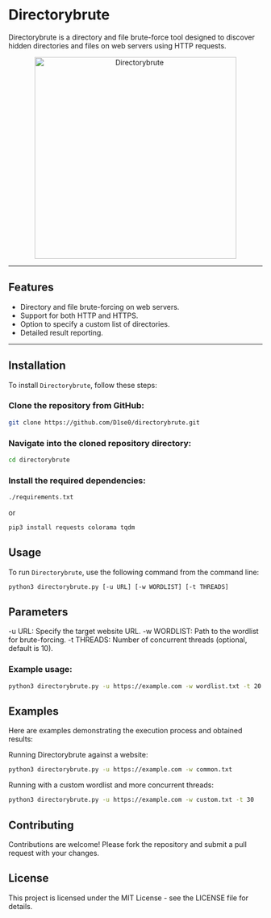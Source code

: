 # Directorybrute

Directorybrute is a directory and file brute-force tool designed to discover hidden directories and files on web servers using HTTP requests.

<p align="center">
  <img src="https://github.com/D1se0/directorybrute/assets/164921056/e62ade8c-809e-4cd8-be17-c2d751e470d6" alt="Directorybrute" width="400">
</p>

---


## Features

- Directory and file brute-forcing on web servers.
- Support for both HTTP and HTTPS.
- Option to specify a custom list of directories.
- Detailed result reporting.

---

## Installation

To install `Directorybrute`, follow these steps:

### Clone the repository from GitHub:

```bash
git clone https://github.com/D1se0/directorybrute.git
```

### Navigate into the cloned repository directory:

```bash
cd directorybrute
```
### Install the required dependencies:

```bash
./requirements.txt
```
or

```bash
pip3 install requests colorama tqdm
```

## Usage

To run `Directorybrute`, use the following command from the command line:

```bash
python3 directorybrute.py [-u URL] [-w WORDLIST] [-t THREADS]
```

## Parameters
  -u URL: Specify the target website URL.
  -w WORDLIST: Path to the wordlist for brute-forcing.
  -t THREADS: Number of concurrent threads (optional, default is 10).

### Example usage:

```bash
python3 directorybrute.py -u https://example.com -w wordlist.txt -t 20
```

## Examples

Here are examples demonstrating the execution process and obtained results:

Running Directorybrute against a website:

```bash
python3 directorybrute.py -u https://example.com -w common.txt
```

Running with a custom wordlist and more concurrent threads:

```bash
python3 directorybrute.py -u https://example.com -w custom.txt -t 30
```

## Contributing

Contributions are welcome! Please fork the repository and submit a pull request with your changes.

## License

This project is licensed under the MIT License - see the LICENSE file for details.

